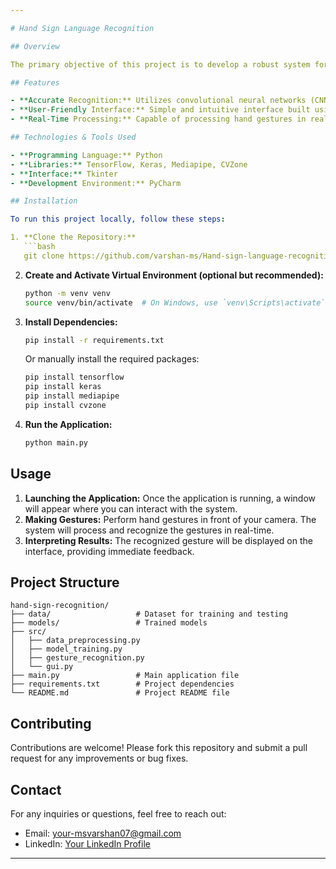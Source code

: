 ```yaml
---

# Hand Sign Language Recognition

## Overview

The primary objective of this project is to develop a robust system for recognizing hand sign language gestures using advanced deep learning techniques. This system aims to accurately interpret complex hand movements to facilitate better communication for individuals relying on sign language.

## Features

- **Accurate Recognition:** Utilizes convolutional neural networks (CNNs) and recurrent neural networks (RNNs) to extract intricate patterns and temporal dependencies in hand gestures.
- **User-Friendly Interface:** Simple and intuitive interface built using Tkinter for easy interaction.
- **Real-Time Processing:** Capable of processing hand gestures in real-time for immediate recognition.

## Technologies & Tools Used

- **Programming Language:** Python
- **Libraries:** TensorFlow, Keras, Mediapipe, CVZone
- **Interface:** Tkinter
- **Development Environment:** PyCharm

## Installation

To run this project locally, follow these steps:

1. **Clone the Repository:**
   ```bash
   git clone https://github.com/varshan-ms/Hand-sign-language-recognition.git
   ```

2. **Create and Activate Virtual Environment (optional but recommended):**
   ```bash
   python -m venv venv
   source venv/bin/activate  # On Windows, use `venv\Scripts\activate`
   ```

3. **Install Dependencies:**
   ```bash
   pip install -r requirements.txt
   ```
   
   Or manually install the required packages:
   ```bash
   pip install tensorflow
   pip install keras
   pip install mediapipe
   pip install cvzone
   ```

4. **Run the Application:**
   ```bash
   python main.py
   ```

## Usage

1. **Launching the Application:** Once the application is running, a window will appear where you can interact with the system.
2. **Making Gestures:** Perform hand gestures in front of your camera. The system will process and recognize the gestures in real-time.
3. **Interpreting Results:** The recognized gesture will be displayed on the interface, providing immediate feedback.

## Project Structure

```
hand-sign-recognition/
├── data/                   # Dataset for training and testing
├── models/                 # Trained models
├── src/
│   ├── data_preprocessing.py
│   ├── model_training.py
│   ├── gesture_recognition.py
│   └── gui.py
├── main.py                 # Main application file
├── requirements.txt        # Project dependencies
└── README.md               # Project README file
```

## Contributing

Contributions are welcome! Please fork this repository and submit a pull request for any improvements or bug fixes.

## Contact

For any inquiries or questions, feel free to reach out:

- Email: your-msvarshan07@gmail.com
- LinkedIn: [Your LinkedIn Profile](https://www.linkedin.com/in/msvarshan)

---
```

